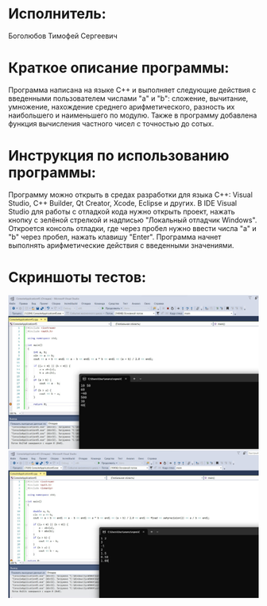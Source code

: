 # Исполнитель: 

Боголюбов Тимофей Сергеевич

# Краткое описание программы: 

Программа написана на языке С++ и выполняет следующие действия с введенными пользователем числами "а" и "b": сложение, вычитание, умножение, нахождение среднего арифметического, разность их наибольшего и наименьшего по модулю. Также в программу добавлена функция вычисления частного чисел с точностью до сотых. 

# Инструкция по использованию программы:

Программу можно открыть в средах разработки для языка С++: Visual Studio, C++ Builder, Qt Creator, Xcode, Eclipse и других. В IDE Visual Studio для работы с отладкой кода нужно открыть проект, нажать кнопку с зелёной стрелкой и надписью "Локальный отладчик Windows". Откроется консоль отладки, где через пробел нужно ввести числа "a" и "b" через пробел, нажать клавишу "Enter". Программа начнет выполнять арифметические действия с введенными значениями. 

# Скриншоты тестов:

![Alt-текст](https://github.com/tbogolyubov/Application-programming/blob/main/отладка-1.jpg)
![Alt-текст](https://github.com//tbogolyubov/Application-programming/blob/main/отладка-2.jpg)
